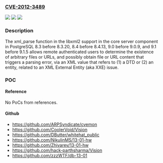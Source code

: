 ### [CVE-2012-3489](https://cve.mitre.org/cgi-bin/cvename.cgi?name=CVE-2012-3489)
![](https://img.shields.io/static/v1?label=Product&message=n%2Fa&color=blue)
![](https://img.shields.io/static/v1?label=Version&message=n%2Fa&color=blue)
![](https://img.shields.io/static/v1?label=Vulnerability&message=n%2Fa&color=brighgreen)

### Description

The xml_parse function in the libxml2 support in the core server component in PostgreSQL 8.3 before 8.3.20, 8.4 before 8.4.13, 9.0 before 9.0.9, and 9.1 before 9.1.5 allows remote authenticated users to determine the existence of arbitrary files or URLs, and possibly obtain file or URL content that triggers a parsing error, via an XML value that refers to (1) a DTD or (2) an entity, related to an XML External Entity (aka XXE) issue.

### POC

#### Reference
No PoCs from references.

#### Github
- https://github.com/ARPSyndicate/cvemon
- https://github.com/CoolerVoid/Vision
- https://github.com/DButter/whitehat_public
- https://github.com/NikulinMS/13-01-hw
- https://github.com/Zhivarev/13-01-hw
- https://github.com/hack-parthsharma/Vision
- https://github.com/zzzWTF/db-13-01

